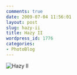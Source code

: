 ```yaml
---
comments: true
date: 2009-07-04 11:56:01
layout: post
slug: hazy-ii
title: Hazy II
wordpress_id: 1776
categories:
- PhotoBlog
---
```


![Hazy II](http://ryanfitzer.com/main/wp-content/uploads/2009/07/DSC_00081.jpg)
